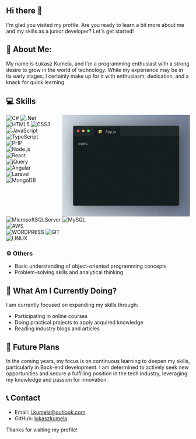 ## Hi there 👋
I'm glad you visited my profile. Are you ready to learn a bit more about me and my skills as a junior developer? Let's get started!

## 💫 About Me:
My name is Łukasz Kumela, and I'm a programming enthusiast with a strong desire to grow in the world of technology. While my experience may be in its early stages, I certainly make up for it with enthusiasm, dedication, and a knack for quick learning.
## 💻 Skills
<img src="assets/gif/App.js.gif" alt="dev_object" align="right" width="350" height="auto" style="margin-left:5px" />

![C#](https://img.shields.io/badge/c%23-%23239120.svg?style=for-the-badge&logo=c-sharp&logoColor=white)
![.Net](https://img.shields.io/badge/.NET-5C2D91?style=for-the-badge&logo=.net&logoColor=white) <br />
![HTML5](https://img.shields.io/badge/html5-%23E34F26.svg?style=for-the-badge&logo=html5&logoColor=white)
![CSS3](https://img.shields.io/badge/css3-%231572B6.svg?style=for-the-badge&logo=css3&logoColor=white)
![JavaScript](https://img.shields.io/badge/javascript-%23323330.svg?style=for-the-badge&logo=javascript&logoColor=%23F7DF1E)
![TypeScript](https://img.shields.io/badge/typescript-%23007ACC.svg?style=for-the-badge&logo=typescript&logoColor=white)<br />
![PHP](https://img.shields.io/badge/php-%23777BB4.svg?style=for-the-badge&logo=php&logoColor=white) <br />
![Node.js](https://img.shields.io/badge/Node.js-43853D?style=for-the-badge&logo=node.js&logoColor=white)<br />
![React](https://img.shields.io/badge/React-20232A?style=for-the-badge&logo=react&logoColor=61DAFB) <br />
![jQuery](https://img.shields.io/badge/jquery-%230769AD.svg?style=for-the-badge&logo=jquery&logoColor=white) <br />
![Angular](https://img.shields.io/badge/angular-%23DD0031.svg?style=for-the-badge&logo=angular&logoColor=white) <br />
![Laravel](https://img.shields.io/badge/laravel-%23FF2D20.svg?style=for-the-badge&logo=laravel&logoColor=white)
![MongoDB](https://img.shields.io/badge/MongoDB-%234ea94b.svg?style=for-the-badge&logo=mongodb&logoColor=white)
![MicrosoftSQLServer](https://img.shields.io/badge/Microsoft%20SQL%20Server-CC2927?style=for-the-badge&logo=microsoft%20sql%20server&logoColor=white)
![MySQL](https://img.shields.io/badge/mysql-%2300000f.svg?style=for-the-badge&logo=mysql&logoColor=white) <br />
![AWS](https://img.shields.io/badge/AWS-%23FF9900.svg?style=for-the-badge&logo=amazon-aws&logoColor=white) <br />
![WORDPRESS](https://img.shields.io/badge/WordPress-%23117AC9.svg?style=for-the-badge&logo=WordPress&logoColor=white)
![GIT](https://img.shields.io/badge/Git-fc6d26?style=for-the-badge&logo=git&logoColor=white) <br />
![LINUX](https://img.shields.io/badge/Linux-FCC624?style=for-the-badge&logo=linux&logoColor=black)

### ⚙ Others

- Basic understanding of object-oriented programming concepts
- Problem-solving skills and analytical thinking

## 📖 What Am I Currently Doing?

I am currently focused on expanding my skills through:

- Participating in online courses
- Doing practical projects to apply acquired knowledge
- Reading industry blogs and articles

## 🤖 Future Plans

In the coming years, my focus is on continuous learning to deepen my skills, particularly in Back-end development. I am determined to actively seek new opportunities and secure a fulfilling position in the tech industry, leveraging my knowledge and passion for innovation.

## 📞 Contact

- Email: l.kumela@outlook.com
- GitHub: [lukaszkumela](https://github.com/lukaszkumela)

Thanks for visiting my profile!